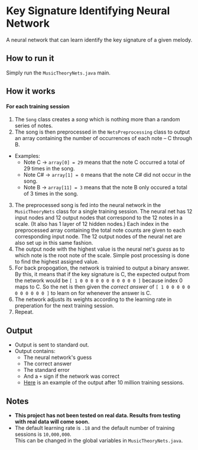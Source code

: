 # Key Signature Identifying Neural Network
A neural network that can learn identify the key signature of a given melody.

## How to run it

Simply run the `MusicTheoryNets.java` main.

## How it works

#### For each training session
1. The `Song` class creates a *song* which is nothing more than a random series of notes.
2. The song is then preprocessed in the `NetsPreprocessing` class to output an array
containing the number of occurrences of each note – C through B.  
  * Examples: 
    * Note C -> `array[0] = 29` means that the note C occurred a total of 29 times in the song.
    * Note C# -> `array[1] = 0` means that the note C# did not occur in the song. 
    * Note B -> `array[11] = 3` means that the note B only occured a total of 3 times in the song.
3. The preprocessed song is fed into the neural network in the `MusicTheoryNets` class for a single training session. The neural net has 12 input nodes and 12 output nodes that correspond to the 12 notes in a scale. (It also has 1 layer of 12 hidden nodes.) Each index in the preprocessed array containing the total note counts are given to each corresponding
input node. The 12 output nodes of the neural net are also set up in this same fashion.
4. The output node with the highest value is the neural net's *guess* as to which note is the root note of the scale.
Simple post processing is done to find the highest assigned value.
5. For back propogation, the network is trainied to output a binary answer. By this, it means that if the key signature is
C, the expected output from the network would be `[ 1 0 0 0 0 0 0 0 0 0 0 0 ]` because index 0 maps to C. So the net 
is then given the *correct answer* of `[ 1 0 0 0 0 0 0 0 0 0 0 0 ]` to learn on for whenever the answer is C.
6. The network adjusts its weights according to the learning rate in preperation for the next training session.
7. Repeat.

## Output
* Output is sent to standard out.
* Output contains:
  * The neural network's guess
  * The correct answer
  * The standard error
  * And a `+` sign if the network was correct
  * [Here](http://i.imgur.com/2QhDqRl.png) is an example of 
  the output after 10 million training sessions.

## Notes
* **This project has not been tested on real data. Results from testing with real data will come soon.**
* The default learning rate is `.18` and the default number of training sessions is `10,000,000`.  
This can be changed in the global variables in `MusicTheoryNets.java`.
